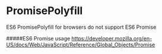 # PromisePolyfill
ES6 PromisePolyfill for browsers do not support ES6 Promise

#####ES6 Promise usage
https://developer.mozilla.org/en-US/docs/Web/JavaScript/Reference/Global_Objects/Promise
